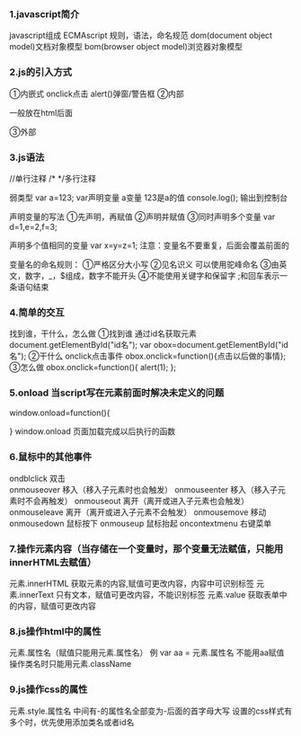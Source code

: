 ### 1.javascript简介
javascript组成
	ECMAscript 规则，语法，命名规范
	dom(document object model)文档对象模型
	bom(browser object model)浏览器对象模型

### 2.js的引入方式
①内嵌式
  onclick点击 alert()弹窗/警告框
②内部

  <script></script> 一般放在html后面
③外部
  <script src="路径名"></script>
### 3.js语法
//单行注释
/* */多行注释

弱类型
var a=123; var声明变量 a变量 123是a的值
console.log(); 输出到控制台

声明变量的写法
①先声明，再赋值
②声明并赋值
③同时声明多个变量 var d=1,e=2,f=3;

声明多个值相同的变量
var x=y=z=1; 
注意：变量名不要重复，后面会覆盖前面的

变量名的命名规则：
	①严格区分大小写
	②见名识义 可以使用驼峰命名
	③由英文，数字，_，$组成，数字不能开头 
	④不能使用关键字和保留字
;和回车表示一条语句结束
### 4.简单的交互
找到谁，干什么，怎么做
①找到谁
通过id名获取元素 document.getElementById("id名");
var obox=document.getElementById("id名");
②干什么 onclick点击事件
obox.onclick=function(){点击以后做的事情};
③怎么做
obox.onclick=function(){
	alert(1);
};  
### 5.onload 当script写在元素前面时解决未定义的问题
window.onload=function(){
	
}
window.onload 页面加载完成以后执行的函数   
### 6.鼠标中的其他事件
ondblclick 双击  
onmouseover 移入（移入子元素时也会触发）
onmouseenter 移入（移入子元素时不会再触发）
onmouseout 离开（离开或进入子元素也会触发）
onmouseleave 离开（离开或进入子元素不会触发）
onmousemove 移动
onmousedown 鼠标按下
onmouseup 鼠标抬起
oncontextmenu 右键菜单  
### 7.操作元素内容（当存储在一个变量时，那个变量无法赋值，只能用innerHTML去赋值）
元素.innerHTML 获取元素的内容,赋值可更改内容，内容中可识别标签
元素.innerText 只有文本，赋值可更改内容，不能识别标签
元素.value 获取表单中的内容，赋值可更改内容
### 8.js操作html中的属性
元素.属性名（赋值只能用元素.属性名）
例 var aa = 元素.属性名  不能用aa赋值
操作类名时只能用元素.className
### 9.js操作css的属性
元素.style.属性名
中间有-的属性名全部变为-后面的首字母大写
设置的css样式有多个时，优先使用添加类名或者id名
                                                                                                                                                                                                                                                                                                                         